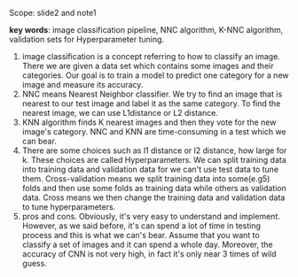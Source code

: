 Scope: slide2 and note1

**key words**: image classification pipeline, NNC algorithm, K-NNC algorithm, validation sets for Hyperparameter tuning.

1. image classification is a concept referring to how to classify an image. There we are given a data set which contains some images and their categories. Our goal is to train a model to predict one category for a new image and measure its accuracy.
2. NNC means Nearest Neighbor classifier. We try to find an image that is nearest to our test image and label it as the same category. To find the nearest image, we can use L1distance or L2 distance.
3. KNN algorithm finds K nearest images and then they vote for the new image's category. NNC and KNN are time-consuming in a test which we can bear.
4. There are some choices such as l1 distance or l2 distance, how large for k. These choices are called Hyperparameters. We can split training data into training data and validation data for we can't use test data to tune them. Cross-validation means we split training data into some(e.g5) folds and then use some folds as training data while others as  validation data. Cross means we then change the training data and validation data to tune hyperparameters.
5. pros and cons.  Obviously,  it's very easy to understand and implement. However, as we said before, it's can spend a lot of time in testing process and this is what we can's bear. Assume that you want to classify a set of images and it can spend a whole day. Moreover, the accuracy of CNN is not very high, in fact it's only near 3 times of wild guess.

 

